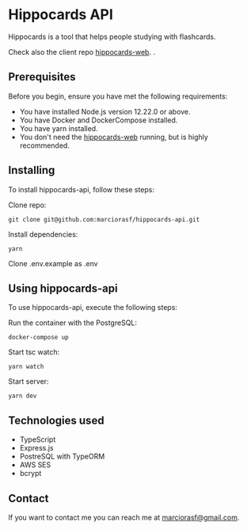 # Hippocards API

Hippocards is a tool that helps people studying with flashcards.

Check also the client repo [hippocards-web](https://github.com/marciorasf/hippocards-web).
.
## Prerequisites

Before you begin, ensure you have met the following requirements:
* You have installed Node.js version 12.22.0 or above.
* You have Docker and DockerCompose installed.
* You have yarn installed.
* You don't need the [hippocards-web](https://github.com/marciorasf/hippocards-api) running, but is highly recommended.

## Installing

To install hippocards-api, follow these steps:

Clone repo:
```
git clone git@github.com:marciorasf/hippocards-api.git
```

Install dependencies:
```
yarn
```

Clone .env.example as .env

## Using hippocards-api

To use hippocards-api, execute the following steps:

Run the container with the PostgreSQL:

```
docker-compose up
```

Start tsc watch:

```
yarn watch
```

Start server:

```
yarn dev
```

## Technologies used
* TypeScript
* Express.js
* PostreSQL with TypeORM
* AWS SES
* bcrypt

## Contact

If you want to contact me you can reach me at marciorasf@gmail.com.
